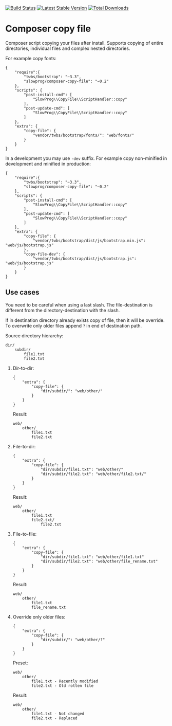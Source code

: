 [![Build Status](https://travis-ci.org/slowprog/CopyFile.svg?branch=master)](https://travis-ci.org/slowprog/CopyFile)
[![Latest Stable Version](https://poser.pugx.org/slowprog/composer-copy-file/version)](https://packagist.org/packages/slowprog/composer-copy-file)
[![Total Downloads](https://poser.pugx.org/slowprog/composer-copy-file/downloads)](https://packagist.org/packages/slowprog/composer-copy-file)

# Composer copy file

Composer script copying your files after install. Supports copying of entire directories, individual files and complex nested directories.

For example copy fonts:

```
{
    "require":{
        "twbs/bootstrap": "~3.3",
        "slowprog/composer-copy-file": "~0.2"
    },
    "scripts": {
        "post-install-cmd": [
            "SlowProg\\CopyFile\\ScriptHandler::copy"
        ],
        "post-update-cmd": [
            "SlowProg\\CopyFile\\ScriptHandler::copy"
        ]
    },
    "extra": {
        "copy-file": {
            "vendor/twbs/bootstrap/fonts/": "web/fonts/"
        }
    }
}
```

In a development you may use `-dev` suffix. For example copy non-minified in development and minified in production:

```
{
    "require":{
        "twbs/bootstrap": "~3.3",
        "slowprog/composer-copy-file": "~0.2"
    },
    "scripts": {
        "post-install-cmd": [
            "SlowProg\\CopyFile\\ScriptHandler::copy"
        ],
        "post-update-cmd": [
            "SlowProg\\CopyFile\\ScriptHandler::copy"
        ]
    },
    "extra": {
        "copy-file": {
            "vendor/twbs/bootstrap/dist/js/bootstrap.min.js": "web/js/bootstrap.js"
        },
        "copy-file-dev": {
            "vendor/twbs/bootstrap/dist/js/bootstrap.js": "web/js/bootstrap.js"
        }
    }
}
```

## Use cases

You need to be careful when using a last slash. The file-destination is different from the directory-destination with the slash.

If in destination directory already exists copy of file, then it will be override. To overwrite only older files append `?` in end of destination path.

Source directory hierarchy:

```
dir/
    subdir/
        file1.txt
        file2.txt
```

1. Dir-to-dir:

    ```
    {
        "extra": {
            "copy-file": {
                "dir/subdir/": "web/other/"
            }
        }
    }
    ```

    Result:

    ```
    web/
        other/
            file1.txt
            file2.txt
    ```

2. File-to-dir:

    ```
    {
        "extra": {
            "copy-file": {
                "dir/subdir/file1.txt": "web/other/"
                "dir/subdir/file2.txt": "web/other/file2.txt/"
            }
        }
    }
    ```

    Result:

    ```
    web/
        other/
            file1.txt
            file2.txt/
                file2.txt
    ```

3. File-to-file:

    ```
    {
        "extra": {
            "copy-file": {
                "dir/subdir/file1.txt": "web/other/file1.txt"
                "dir/subdir/file2.txt": "web/other/file_rename.txt"
            }
        }
    }
    ```

    Result:

    ```
    web/
        other/
            file1.txt
            file_rename.txt
    ```

4. Override only older files:

    ```
    {
        "extra": {
            "copy-file": {
                "dir/subdir/": "web/other/?"
            }
        }
    }
    ```
    
    Preset:
    
    ```
    web/
        other/
            file1.txt - Recently modified
            file2.txt - Old rotten file
    ```
    
    Result:

    ```
    web/
        other/
            file1.txt - Not changed
            file2.txt - Replaced
    ```
